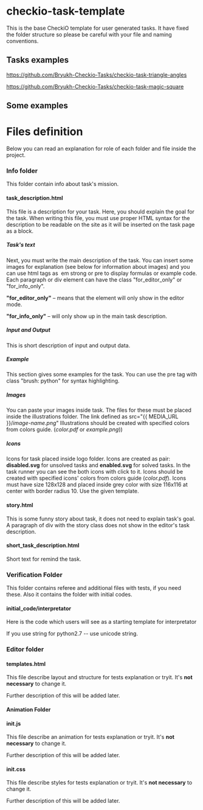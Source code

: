 checkio-task-template
=====================

This is the base CheckiO template for user generated tasks.
It have fixed the folder structure so please be careful with
your file and naming conventions.


## Tasks examples

https://github.com/Bryukh-Checkio-Tasks/checkio-task-triangle-angles

https://github.com/Bryukh-Checkio-Tasks/checkio-task-magic-square


## Some examples

# Files definition

Below you can read an explanation for role of each folder and file inside the project.

### Info folder

This folder contain info about task's mission.

#### task_description.html

This file is a description for your task.
Here, you should explain the goal for the task.
When writing this file, you must use proper HTML syntax for the description to
be readable on the site as it will be inserted on the task page as a block.

##### Task's text
Next, you must write the main description of the task.
You can insert some images for explanation (see below for
information about images) and you can use html tags as 
em strong or pre to display formulas or example code.
Each paragraph or div element can have the class
"for_editor_only" or "for_info_only".

**"for\_editor\_only"** – means that the element will only show in the editor mode.

**"for\_info\_only"** – will only show up in the main task description.

##### Input and Output
This is short description of input and output data.

##### Example
This section gives some examples for the task.
You can use the pre tag with class "brush: python" for syntax highlighting.

##### Images
You can paste your images inside task.
The files for these must be placed inside the illustrations folder.
The link defined as src="{{ MEDIA_URL }}/*image-name.png*"
Illustrations should be created with specified colors from colors guide. (*color.pdf* or *example.png*))

##### Icons
Icons for task placed inside logo folder.
Icons are created as pair: 
**disabled.svg** for unsolved tasks and **enabled.svg** for solved tasks.
In the task runner you can see the both icons with click to it.
Icons should be created with specified icons' colors from colors
guide (*color.pdf*).
Icons must have size 128x128 and placed inside grey color with size 116x116 at center with border radius 10.
Use the given template.

#### story.html
This is some funny story about task, it does not need to
explain task's goal. A paragraph of div with the story
class does not show in the editor's task description.

#### short_task_description.html
Short text for remind the task.

### Verification Folder

This folder contains referee and additional files with tests, if you need these. Also it contains the folder with initial codes.

#### initial_code/interpretator

Here is the code which users will see as a starting template for interpretator

If you use string for python2.7 -- use unicode string.

### Editor folder


#### templates.html

This file describe layout and structure for tests explanation or tryit.
It's **not necessary** to change it.

Further description of this will be added later.


#### Animation Folder

#### init.js

This file describe an animation for tests explanation or tryit.
It's **not necessary** to change it.

Further description of this will be added later.

#### init.css

This file describe styles for tests explanation or tryit.
It's **not necessary** to change it.

Further description of this will be added later.


